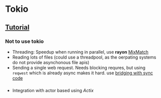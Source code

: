 # Tokio

## [Tutorial](https://tokio.rs/tokio/tutorial)

### Not to use tokio
* Threading: Speedup when running in parallel, use **rayon** [MixMatch](https://ryhl.io/blog/async-what-is-blocking/#the-rayon-crate)
* Reading lots of files (could use a threadpool, as the oerpating systems do not provide asynchonous file apis)
* Sending a single web request.  Needs blocking requres, but using `reqwest` which is already async makes it hard. use [bridging with sync code](https://tokio.rs/tokio/topics/bridging)


### 
* Integration with actor based using *Actix*
